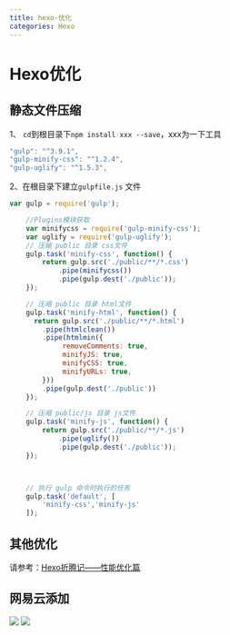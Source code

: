 ```yaml
---
title: hexo-优化
categories: Hexo
---
```

# Hexo优化
## 静态文件压缩
1、 `cd`到根目录下`npm install xxx --save`，xxx为一下工具
``` js
"gulp": "^3.9.1",
"gulp-minify-css": "^1.2.4",
"gulp-uglify": "^1.5.3",
```
2、在根目录下建立`gulpfile.js` 文件
``` js
var gulp = require('gulp');

    //Plugins模块获取
    var minifycss = require('gulp-minify-css');
    var uglify = require('gulp-uglify');
    // 压缩 public 目录 css文件
    gulp.task('minify-css', function() {
        return gulp.src('./public/**/*.css')
            .pipe(minifycss())
            .pipe(gulp.dest('./public'));
    });

    // 压缩 public 目录 html文件
    gulp.task('minify-html', function() {
      return gulp.src('./public/**/*.html')
        .pipe(htmlclean())
        .pipe(htmlmin({
             removeComments: true,
             minifyJS: true,
             minifyCSS: true,
             minifyURLs: true,
        }))
        .pipe(gulp.dest('./public'))
    });

    // 压缩 public/js 目录 js文件
    gulp.task('minify-js', function() {
        return gulp.src('./public/**/*.js')
            .pipe(uglify())
            .pipe(gulp.dest('./public'));
    });



    // 执行 gulp 命令时执行的任务
    gulp.task('default', [
        'minify-css','minify-js'
    ]);
```
## 其他优化
请参考：[Hexo折腾记——性能优化篇](https://yq.aliyun.com/articles/8608)

## 网易云添加
![](hexo-优化/1.png)
![](hexo-优化/2.png)
